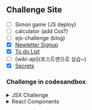 ## Challenge Site

- [ ] Simon game (JS deploy)
- [ ] calculator (add Css?)
- [ ] ejs-challenge (blog)
- [x] [Newletter Signup](https://sery-newsletter-signup.herokuapp.com/)
- [x] [To do List](https://sery-todolist.herokuapp.com/)
- [ ] [wiki-api](포스트맨으로 실습~)
- [x] [Secrets](https://sery-secrets.herokuapp.com/)

### Challenge in codesandbox

<details>
<summary>JSX Challenge</summary>

- [JSX Code Practice](https://codesandbox.io/s/jsx-code-challenge-forked-v10wl)
- [JavaScript Expressions in JSX & ES6 Template Literals](https://codesandbox.io/s/javascript-expressions-in-jsx-template-literals-forked-yrbum)
- [JavaScript Expressions in JSX Practice](https://codesandbox.io/s/javascript-expressions-in-jsx-practice-forked-4fdku)
- [JSX Attributes & Styling React Elements](https://codesandbox.io/s/jsx-attributes-and-styling-forked-i404x)
- [Inline Styling for React Elements](https://codesandbox.io/s/inline-styling-in-jsx-forked-g6hxl)
- [React Styling Practice](https://codesandbox.io/s/react-styling-practice-forked-dfejn)
</details>

<details>
<summary>React Components</summary>

Components

- [React Components](https://codesandbox.io/s/react-components-forked-3w82o)
- [React Components Practice](https://codesandbox.io/s/react-components-practice-forked-fkv3u)

ES6

- [ES6 Import, Export & Modules](https://codesandbox.io/s/es6-import-export-modules-forked-i7vop?file=/src/index.js)
- [ES6 Import, Export and Modules Practice](https://codesandbox.io/s/es6-import-export-practice-forked-xgy6y?file=/src/calculator.js)

React Props

- [React Props](https://codesandbox.io/s/react-props-forked-e5cbp)
- [React Props Practice](https://codesandbox.io/s/react-props-practice-forked-l40qy)

React DevTools

- [React DevTools](https://codesandbox.io/s/react-devtools-forked-ihflc)

Mapping Data

- [Mapping Data to Components](https://codesandbox.io/s/mapping-components-forked-5iihm)
- [Mapping Data to Components Practice_emojipedia](https://codesandbox.io/s/mapping-components-practice-forked-jrd91)

JS ES6

- [Map, Filter, Reduce](https://codesandbox.io/s/map-filter-reduce-forked-hoj3s)
- [Arrow Functions](https://codesandbox.io/s/es6-arrow-functions-forked-p6esq)
- [Conditional Rendering_Ternary Operator & AND Operator](https://codesandbox.io/s/conditional-rendering-forked-bski6)
- [Conditional Rendering Practice](https://codesandbox.io/s/conditional-rendering-practice-forked-pwm3c)

React Hooks

- [React Hooks_useState](https://codesandbox.io/s/usestate-hook-forked-wi54w)
- [React Hooks_useState Hook Practice](https://codesandbox.io/s/usestate-hook-practice-forked-pm7p7) & useEffect

  ```js
  // Because of the memory leak issue, I add useEffect
  useEffect(() => {
    const updateEverySeconds = setInterval(updateTime, 1000);
    return () => clearInterval(updateEverySeconds);
  }, []);
  ```

</details>
